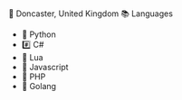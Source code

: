 📌 Doncaster, United Kingdom
📚 Languages
- 🐍 Python
- #️⃣ C#
- 🌙 Lua
- 📜 Javascript
- 🐘 PHP
- 💨 Golang
